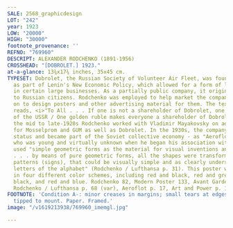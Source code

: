 ```yaml
---
SALE: 2568_graphicdesign
LOT: "242"
year: 1923
LOW: "20000"
HIGH: "30000"
footnote_provenance: ''
REFNO: "769960"
DESCRIPT: ALEXANDER RODCHENKO (1891-1956)
CROSSHEAD: "[DOBROLET.] 1923."
at-a-glance: 13¾x17¾ inches, 35x45 cm.
TYPESET: Dobrolet, the Russian Society of Volunteer Air Fleet, was founded in 1923
  as part of Lenin's New Economic Policy, which allowed for a form of limited capitalism
  in certain large businesses. As a partially public company, it originally sold shares
  to Russian citizens. Rodchenko was employed to help market the company and went
  on to design posters and other advertising material for them. The text on this poster
  reads, <i>"To All . . . If one is not a shareholder of Dobrolet, one is not a citizen
  of the USSR / One golden ruble makes everyone a shareholder of Dobrolet."</i> During
  the mid to late-1920s Rodchenko worked with Vladimir Mayakovsky on advertising campaigns
  for Mosselprom and GUM as well as Dobrolet. In the 1930s, the company lost its shareholder
  status and became part of the Soviet collective economy - as "Aeroflot." Rodchenko,
  who was young and virtually unknown when he began his association with Dobrolet,
  used "simple geometric forms as the material for visual inventions and combinations
  . . . by means of pure geometric forms, all the shapes were transformed into symbolic
  patterns (signs), that could be visually simple and as clearly understandable as
  letters of the alphabet" (Rodchenko / Lufthansa p. 31). This poster was printed
  in four different color schemes, including red and black, red and green, green and
  black, and red and blue. Rodchenko 82, Modern Poster 133, Avant Garde p. 120 (var),
  Rodchenko / Lufthansa p. 68 (var), Aeroflot p. 17, Art and Power p. 161, MoMA 497.1987.
FOOTNOTE: 'Condition A-: minor creases in margins; small tears at edges; color attenuated;
  tipped to mount. Paper. Framed.'
image: "/v1619213938/769960_imemgl.jpg"

---
```

